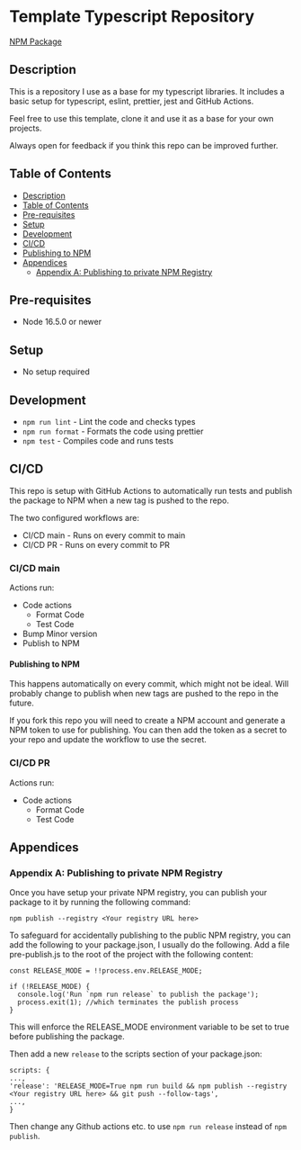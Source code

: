 # Template Typescript Repository
[NPM Package](https://www.npmjs.com/package/@robertbagge/template-typescript-library)
## Description
This is a repository I use as a base for my typescript libraries. It includes a basic setup for typescript, eslint, prettier, jest and GitHub Actions.

Feel free to use this template, clone it and use it as a base for your own projects.

Always open for feedback if you think this repo can be improved further.

## Table of Contents
- [Description](#description)
- [Table of Contents](#table-of-contents)
- [Pre-requisites](#pre-requisites)
- [Setup](#setup)
- [Development](#development)
- [CI/CD](#cicd)
- [Publishing to NPM](#publishing-to-npm)
- [Appendices](#appendices)
  - [Appendix A: Publishing to private NPM Registry](#appendix-a-publishing-to-private-npm-registry)

## Pre-requisites
- Node 16.5.0 or newer

## Setup
- No setup required

## Development
- `npm run lint` - Lint the code and checks types
- `npm run format` - Formats the code using prettier
- `npm test` - Compiles code and runs tests

## CI/CD
This repo is setup with GitHub Actions to automatically run tests and publish the package to NPM when a new tag is pushed to the repo.

The two configured workflows are:
 - CI/CD main - Runs on every commit to main
 - CI/CD PR - Runs on every commit to PR


### CI/CD main
Actions run:
- Code actions
  - Format Code
  - Test Code
- Bump Minor version
- Publish to NPM

#### Publishing to NPM
This happens automatically on every commit, which might not be ideal. Will probably change to publish when new tags are pushed to the repo in the future.

If you fork this repo you will need to create a NPM account and generate a NPM token to use for publishing. You can then add the token as a secret to your repo and update the workflow to use the secret.

### CI/CD PR
Actions run:
- Code actions
  - Format Code
  - Test Code

## Appendices

### Appendix A: Publishing to private NPM Registry
Once you have setup your private NPM registry, you can publish your package to it by running the following command:
```
npm publish --registry <Your registry URL here>
```

To safeguard for accidentally publishing to the public NPM registry, you can add the following to your package.json, I usually do the following.
Add a file pre-publish.js to the root of the project with the following content:

```
const RELEASE_MODE = !!process.env.RELEASE_MODE;

if (!RELEASE_MODE) {
  console.log('Run `npm run release` to publish the package');
  process.exit(1); //which terminates the publish process
}
```

This will enforce the RELEASE_MODE environment variable to be set to true before publishing the package.

Then add a new `release` to the scripts section of your package.json:
```
scripts: {
...,
'release': 'RELEASE_MODE=True npm run build && npm publish --registry <Your registry URL here> && git push --follow-tags',
...,
}
```

Then change any Github actions etc. to use `npm run release` instead of `npm publish`.


